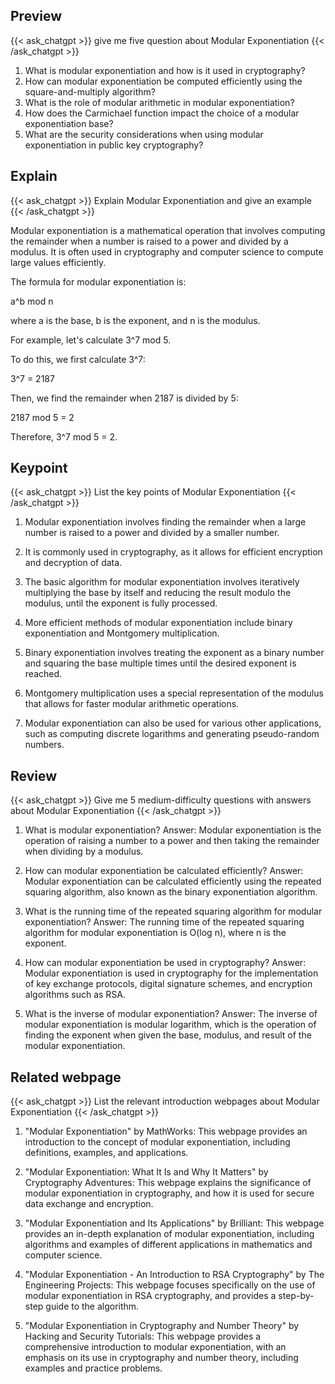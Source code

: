 ## Preview
{{< ask_chatgpt >}}
give me five question about Modular Exponentiation
{{< /ask_chatgpt >}}



1. What is modular exponentiation and how is it used in cryptography?
2. How can modular exponentiation be computed efficiently using the square-and-multiply algorithm?
3. What is the role of modular arithmetic in modular exponentiation?
4. How does the Carmichael function impact the choice of a modular exponentiation base?
5. What are the security considerations when using modular exponentiation in public key cryptography?   

## Explain
{{< ask_chatgpt >}}
Explain Modular Exponentiation and give an example
{{< /ask_chatgpt >}}



Modular exponentiation is a mathematical operation that involves computing the remainder when a number is raised to a power and divided by a modulus. It is often used in cryptography and computer science to compute large values efficiently.

The formula for modular exponentiation is:

a^b mod n

where a is the base, b is the exponent, and n is the modulus.

For example, let's calculate 3^7 mod 5.

To do this, we first calculate 3^7:

3^7 = 2187

Then, we find the remainder when 2187 is divided by 5:

2187 mod 5 = 2

Therefore, 3^7 mod 5 = 2.   

## Keypoint
{{< ask_chatgpt >}}
List the key points of Modular Exponentiation
{{< /ask_chatgpt >}}



1. Modular exponentiation involves finding the remainder when a large number is raised to a power and divided by a smaller number.

2. It is commonly used in cryptography, as it allows for efficient encryption and decryption of data.

3. The basic algorithm for modular exponentiation involves iteratively multiplying the base by itself and reducing the result modulo the modulus, until the exponent is fully processed.

4. More efficient methods of modular exponentiation include binary exponentiation and Montgomery multiplication.

5. Binary exponentiation involves treating the exponent as a binary number and squaring the base multiple times until the desired exponent is reached.

6. Montgomery multiplication uses a special representation of the modulus that allows for faster modular arithmetic operations.

7. Modular exponentiation can also be used for various other applications, such as computing discrete logarithms and generating pseudo-random numbers.   

## Review
{{< ask_chatgpt >}}
Give me 5 medium-difficulty questions with answers about Modular Exponentiation
{{< /ask_chatgpt >}}



1. What is modular exponentiation?
Answer: Modular exponentiation is the operation of raising a number to a power and then taking the remainder when dividing by a modulus.

2. How can modular exponentiation be calculated efficiently?
Answer: Modular exponentiation can be calculated efficiently using the repeated squaring algorithm, also known as the binary exponentiation algorithm.

3. What is the running time of the repeated squaring algorithm for modular exponentiation?
Answer: The running time of the repeated squaring algorithm for modular exponentiation is O(log n), where n is the exponent.

4. How can modular exponentiation be used in cryptography?
Answer: Modular exponentiation is used in cryptography for the implementation of key exchange protocols, digital signature schemes, and encryption algorithms such as RSA.

5. What is the inverse of modular exponentiation?
Answer: The inverse of modular exponentiation is modular logarithm, which is the operation of finding the exponent when given the base, modulus, and result of the modular exponentiation.   

## Related webpage
{{< ask_chatgpt >}}
List the relevant introduction webpages about Modular Exponentiation
{{< /ask_chatgpt >}}



1. "Modular Exponentiation" by MathWorks: This webpage provides an introduction to the concept of modular exponentiation, including definitions, examples, and applications.
 
2. "Modular Exponentiation: What It Is and Why It Matters" by Cryptography Adventures: This webpage explains the significance of modular exponentiation in cryptography, and how it is used for secure data exchange and encryption.
 
3. "Modular Exponentiation and Its Applications" by Brilliant: This webpage provides an in-depth explanation of modular exponentiation, including algorithms and examples of different applications in mathematics and computer science.
 
4. "Modular Exponentiation - An Introduction to RSA Cryptography" by The Engineering Projects: This webpage focuses specifically on the use of modular exponentiation in RSA cryptography, and provides a step-by-step guide to the algorithm.
 
5. "Modular Exponentiation in Cryptography and Number Theory" by Hacking and Security Tutorials: This webpage provides a comprehensive introduction to modular exponentiation, with an emphasis on its use in cryptography and number theory, including examples and practice problems.   

